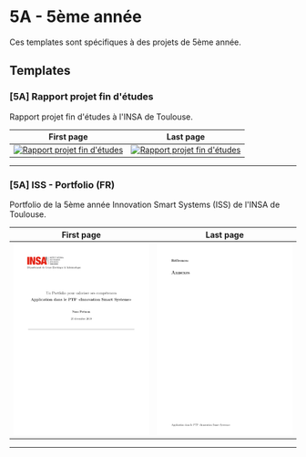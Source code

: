 # 5A - 5ème année

Ces templates sont spécifiques à des projets de 5ème année.

## Templates

### [5A] Rapport projet fin d'études

Rapport projet fin d'études à l'INSA de Toulouse.

| First page | Last page |
|-|-|
| [![Rapport projet fin d'études](./[5A]&#32;Rapport&#32;projet&#32;fin&#32;d'études/thumbnails/first_page.png)](./[-A]&#32;Rapport&#32;projet&#32;fin&#32;d'études/) | [![Rapport projet fin d'études](./[5A]&#32;Rapport&#32;projet&#32;fin&#32;d'études/thumbnails/last_page.png)](./[5A]&#32;Rapport&#32;projet&#32;fin&#32;d'études/) |

---

### [5A] ISS - Portfolio (FR)

Portfolio de la 5ème année Innovation Smart Systems (ISS) de l'INSA de Toulouse.

| First page | Last page |
|-|-|
| [![ISS - Portfolio (FR)](./[5A]&#32;ISS&#32;-&#32;Portfolio&#32;(FR)/thumbnails/first_page.png)](./[5A]&#32;ISS&#32;-&#32;Portfolio&#32;(FR)/) | [![ISS - Portfolio (FR)](./[5A]&#32;ISS&#32;-&#32;Portfolio&#32;(FR)/thumbnails/last_page.png)](./[5A]&#32;ISS&#32;-&#32;Portfolio&#32;(FR)/) |

---
